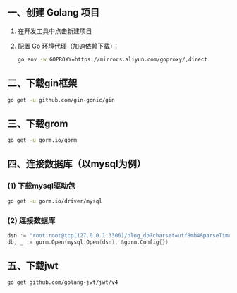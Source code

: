       
## 一、创建 Golang 项目

1. 在开发工具中点击新建项目

2. 配置 Go 环境代理（加速依赖下载）：

   ```bash
   go env -w GOPROXY=https://mirrors.aliyun.com/goproxy/,direct
   ```

## 二、下载gin框架

```bash
go get -u github.com/gin-gonic/gin
```

## 三、下载grom

```bash
go get -u gorm.io/gorm
```

## 四、连接数据库（以mysql为例）

### (1) 下载mysql驱动包

```bash
go get -u gorm.io/driver/mysql
```

### (2) 连接数据库

```go
dsn := "root:root@tcp(127.0.0.1:3306)/blog_db?charset=utf8mb4&parseTime=True&loc=Local"
db, _ := gorm.Open(mysql.Open(dsn), &gorm.Config{})
```

## 五、下载jwt

```bash
go get github.com/golang-jwt/jwt/v4
```
        
   